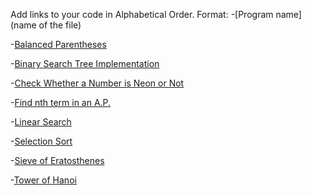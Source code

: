 Add links to your code in Alphabetical Order.
Format: 
-[Program name](name of the file)

-[Balanced Parentheses](balance_paranthesis.cpp)

-[Binary Search Tree Implementation](BinarySearchTree.cpp)

-[Check Whether a Number is Neon or Not](NeonNumber.cpp)

-[Find nth term in an A.P.](nth_term_ap.cpp)

-[Linear Search](linear_search.cpp)

-[Selection Sort](selection_sort.cpp)

-[Sieve of Eratosthenes](sieve_of_eratosthenes.cpp)

-[Tower of Hanoi](TowerOfHanoi.cpp)
